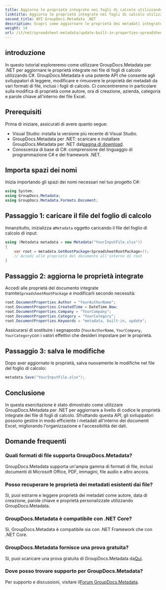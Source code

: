 ```yaml
---
title: Aggiorna le proprietà integrate nei fogli di calcolo utilizzando .NET
linktitle: Aggiorna le proprietà integrate nei fogli di calcolo utilizzando .NET
second_title: API GroupDocs.Metadata .NET
description: Scopri come aggiornare le proprietà dei metadati integrate nei file Excel utilizzando GroupDocs.Metadata per .NET. Modifica autore, ora di creazione, azienda e altro ancora con C#.
weight: 14
url: /it/net/spreadsheet-metadata/update-built-in-properties-spreadsheets/
---
```

## introduzione
In questo tutorial esploreremo come utilizzare GroupDocs.Metadata per .NET per aggiornare le proprietà integrate nei file di fogli di calcolo utilizzando C#. GroupDocs.Metadata è una potente API che consente agli sviluppatori di leggere, modificare e rimuovere le proprietà dei metadati da vari formati di file, inclusi i fogli di calcolo. Ci concentreremo in particolare sulla modifica di proprietà come autore, ora di creazione, azienda, categoria e parole chiave all'interno dei file Excel.
## Prerequisiti
Prima di iniziare, assicurati di avere quanto segue:
- Visual Studio: installa la versione più recente di Visual Studio.
-  GroupDocs.Metadata per .NET: scaricare e installare GroupDocs.Metadata per .NET dal[pagina di download](https://releases.groupdocs.com/metadata/net/).
- Conoscenza di base di C#: comprensione del linguaggio di programmazione C# e del framework .NET.

## Importa spazi dei nomi
Inizia importando gli spazi dei nomi necessari nel tuo progetto C#:
```csharp
using System;
using GroupDocs.Metadata;
using GroupDocs.Metadata.Formats.Document;
```
## Passaggio 1: caricare il file del foglio di calcolo
 Innanzitutto, inizializza a`Metadata` oggetto caricando il file del foglio di calcolo di input:
```csharp
using (Metadata metadata = new Metadata("YourInputFile.xlsx"))
{
    var root = metadata.GetRootPackage<SpreadsheetRootPackage>();
    // Accedi alle proprietà del documento all'interno di root
}
```
## Passaggio 2: aggiorna le proprietà integrate
 Accedi alle proprietà del documento integrate tramite`SpreadsheetRootPackage` e modificarli secondo necessità:
```csharp
root.DocumentProperties.Author = "YourAuthorName";
root.DocumentProperties.CreatedTime = DateTime.Now;
root.DocumentProperties.Company = "YourCompany";
root.DocumentProperties.Category = "YourCategory";
root.DocumentProperties.Keywords = "metadata, built-in, update";
```
Assicurarsi di sostituire i segnaposto (`YourAuthorName`, `YourCompany`, `YourCategory`con i valori effettivi che desideri impostare per le proprietà.
## Passaggio 3: salva le modifiche
Dopo aver aggiornato le proprietà, salva nuovamente le modifiche nel file del foglio di calcolo:
```csharp
metadata.Save("YourInputFile.xlsx");
```

## Conclusione
In questa esercitazione è stato dimostrato come utilizzare GroupDocs.Metadata per .NET per aggiornare a livello di codice le proprietà integrate dei file di fogli di calcolo. Sfruttando questa API, gli sviluppatori possono gestire in modo efficiente i metadati all'interno dei documenti Excel, migliorando l'organizzazione e l'accessibilità dei dati.

## Domande frequenti
### Quali formati di file supporta GroupDocs.Metadata?
GroupDocs.Metadata supporta un'ampia gamma di formati di file, inclusi documenti di Microsoft Office, PDF, immagini, file audio e altro ancora.
### Posso recuperare le proprietà dei metadati esistenti dai file?
Sì, puoi estrarre e leggere proprietà dei metadati come autore, data di creazione, parole chiave e proprietà personalizzate utilizzando GroupDocs.Metadata.
### GroupDocs.Metadata è compatibile con .NET Core?
Sì, GroupDocs.Metadata è compatibile sia con .NET Framework che con .NET Core.
### GroupDocs.Metadata fornisce una prova gratuita?
 Sì, puoi scaricare una prova gratuita di GroupDocs.Metadata da[Qui](https://releases.groupdocs.com/).
### Dove posso trovare supporto per GroupDocs.Metadata?
 Per supporto e discussioni, visitare il[Forum GroupDocs.Metadata](https://forum.groupdocs.com/c/metadata/14).